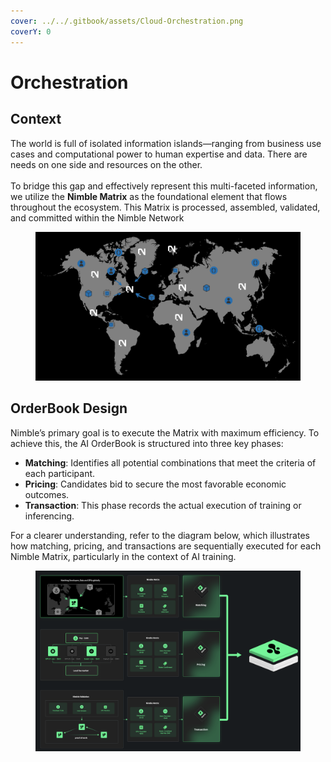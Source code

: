 ```yaml
---
cover: ../../.gitbook/assets/Cloud-Orchestration.png
coverY: 0
---
```


# Orchestration

## Context

The world is full of isolated information islands—ranging from business use cases and computational power to human expertise and data. There are needs on one side and resources on the other. \
\
To bridge this gap and effectively represent this multi-faceted information, we utilize the **Nimble Matrix** as the foundational element that flows throughout the ecosystem. This Matrix is processed, assembled, validated, and committed within the Nimble Network

<figure><img src="../../.gitbook/assets/map redesign.png" alt=""><figcaption></figcaption></figure>

## OrderBook Design

Nimble’s primary goal is to execute the Matrix with maximum efficiency. To achieve this, the AI OrderBook is structured into three key phases:

* **Matching**: Identifies all potential combinations that meet the criteria of each participant.
* **Pricing**: Candidates bid to secure the most favorable economic outcomes.
* **Transaction**: This phase records the actual execution of training or inferencing.

For a clearer understanding, refer to the diagram below, which illustrates how matching, pricing, and transactions are sequentially executed for each Nimble Matrix, particularly in the context of AI training.

<figure><img src="../../.gitbook/assets/Screenshot 2024-05-01 at 11.37.50 PM.png" alt=""><figcaption></figcaption></figure>


